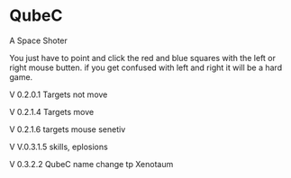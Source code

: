 # QubeC
A Space Shoter

You just have to point and click the red and blue squares with the left or right mouse butten.
if you get confused with left and right it will be a hard game.

V 0.2.0.1 Targets not move

V 0.2.1.4 Targets move 

V 0.2.1.6 targets mouse senetiv

V V.0.3.1.5 skills, eplosions

V 0.3.2.2 QubeC name change tp Xenotaum

